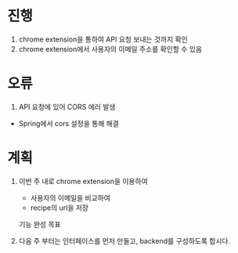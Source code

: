 # 진행

1. chrome extension을 통하여 API 요청 보내는 것까지 확인
1. chrome extension에서 사용자의 이메일 주소를 확인할 수 있음



# 오류

1. API 요청에 있어 CORS 에러 발생
- Spring에서 cors 설정을 통해 해결

# 계획

1. 이번 주 내로 chrome extension을 이용하여

   - 사용자의 이메일을 비교하여
   - recipe의 url을 저장

   기능 완성 목표

2. 다음 주 부터는 인터페이스를 먼저 만들고, backend를 구성하도록 합시다.